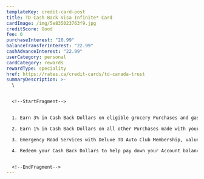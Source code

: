 ```yaml
---
templateKey: credit-card-post
title: TD Cash Back Visa Infinite* Card
cardImage: /img/5e835023763f9.jpg
creditScore: Good
fee: 0
purchaseInterest: "20.99"
balanceTransferInterest: "22.99"
cashAdvanceInterest: "22.99"
userCategory: personal
cardCategory: rewards
rewardType: speciality
href: https://rates.ca/credit-cards/td-canada-trust
summaryDescription: >-
  \


  <!--StartFragment-->


  1. Earn 3% in Cash Back Dollars on eligible grocery Purchases and gas Purchases, and on regularly recurring bill payments set up on your Account\

  2. Earn 1% in Cash Back Dollars on all other Purchases made with your Card\

  3. Emergency Road Services with Deluxe TD Auto Club Membership, valued at $79.007, is included with the product.\

  4. Redeem your Cash Back Dollars to help pay down your Account balance whenever you please - the choice is yours!


  <!--EndFragment-->
---
```

